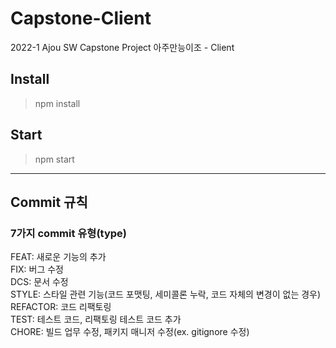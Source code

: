 # Capstone-Client
2022-1 Ajou SW Capstone Project 아주만능이조 - Client

## Install
> npm install

## Start
> npm start

------------
## Commit 규칙
### 7가지 commit 유형(type)

FEAT: 새로운 기능의 추가  
FIX: 버그 수정  
DCS: 문서 수정  
STYLE: 스타일 관련 기능(코드 포맷팅, 세미콜론 누락, 코드 자체의 변경이 없는 경우)  
REFACTOR: 코드 리팩토링  
TEST: 테스트 코드, 리팩토링 테스트 코드 추가  
CHORE: 빌드 업무 수정, 패키지 매니저 수정(ex. gitignore 수정)  

